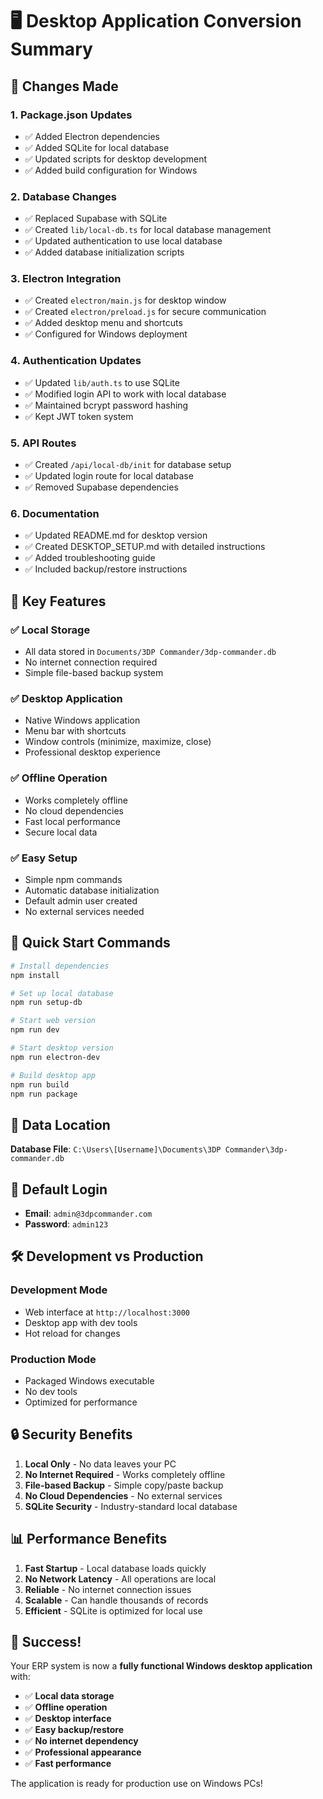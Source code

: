# 🖥️ Desktop Application Conversion Summary

## 🔄 Changes Made

### 1. **Package.json Updates**
- ✅ Added Electron dependencies
- ✅ Added SQLite for local database
- ✅ Updated scripts for desktop development
- ✅ Added build configuration for Windows

### 2. **Database Changes**
- ✅ Replaced Supabase with SQLite
- ✅ Created `lib/local-db.ts` for local database management
- ✅ Updated authentication to use local database
- ✅ Added database initialization scripts

### 3. **Electron Integration**
- ✅ Created `electron/main.js` for desktop window
- ✅ Created `electron/preload.js` for secure communication
- ✅ Added desktop menu and shortcuts
- ✅ Configured for Windows deployment

### 4. **Authentication Updates**
- ✅ Updated `lib/auth.ts` to use SQLite
- ✅ Modified login API to work with local database
- ✅ Maintained bcrypt password hashing
- ✅ Kept JWT token system

### 5. **API Routes**
- ✅ Created `/api/local-db/init` for database setup
- ✅ Updated login route for local database
- ✅ Removed Supabase dependencies

### 6. **Documentation**
- ✅ Updated README.md for desktop version
- ✅ Created DESKTOP_SETUP.md with detailed instructions
- ✅ Added troubleshooting guide
- ✅ Included backup/restore instructions

## 🎯 Key Features

### ✅ **Local Storage**
- All data stored in `Documents/3DP Commander/3dp-commander.db`
- No internet connection required
- Simple file-based backup system

### ✅ **Desktop Application**
- Native Windows application
- Menu bar with shortcuts
- Window controls (minimize, maximize, close)
- Professional desktop experience

### ✅ **Offline Operation**
- Works completely offline
- No cloud dependencies
- Fast local performance
- Secure local data

### ✅ **Easy Setup**
- Simple npm commands
- Automatic database initialization
- Default admin user created
- No external services needed

## 🚀 Quick Start Commands

```bash
# Install dependencies
npm install

# Set up local database
npm run setup-db

# Start web version
npm run dev

# Start desktop version
npm run electron-dev

# Build desktop app
npm run build
npm run package
```

## 📁 Data Location

**Database File**: `C:\Users\[Username]\Documents\3DP Commander\3dp-commander.db`

## 🔑 Default Login

- **Email**: `admin@3dpcommander.com`
- **Password**: `admin123`

## 🛠️ Development vs Production

### Development Mode
- Web interface at `http://localhost:3000`
- Desktop app with dev tools
- Hot reload for changes

### Production Mode
- Packaged Windows executable
- No dev tools
- Optimized for performance

## 🔒 Security Benefits

1. **Local Only** - No data leaves your PC
2. **No Internet Required** - Works completely offline
3. **File-based Backup** - Simple copy/paste backup
4. **No Cloud Dependencies** - No external services
5. **SQLite Security** - Industry-standard local database

## 📊 Performance Benefits

1. **Fast Startup** - Local database loads quickly
2. **No Network Latency** - All operations are local
3. **Reliable** - No internet connection issues
4. **Scalable** - Can handle thousands of records
5. **Efficient** - SQLite is optimized for local use

## 🎉 Success!

Your ERP system is now a **fully functional Windows desktop application** with:

- ✅ **Local data storage**
- ✅ **Offline operation**
- ✅ **Desktop interface**
- ✅ **Easy backup/restore**
- ✅ **No internet dependency**
- ✅ **Professional appearance**
- ✅ **Fast performance**

The application is ready for production use on Windows PCs! 